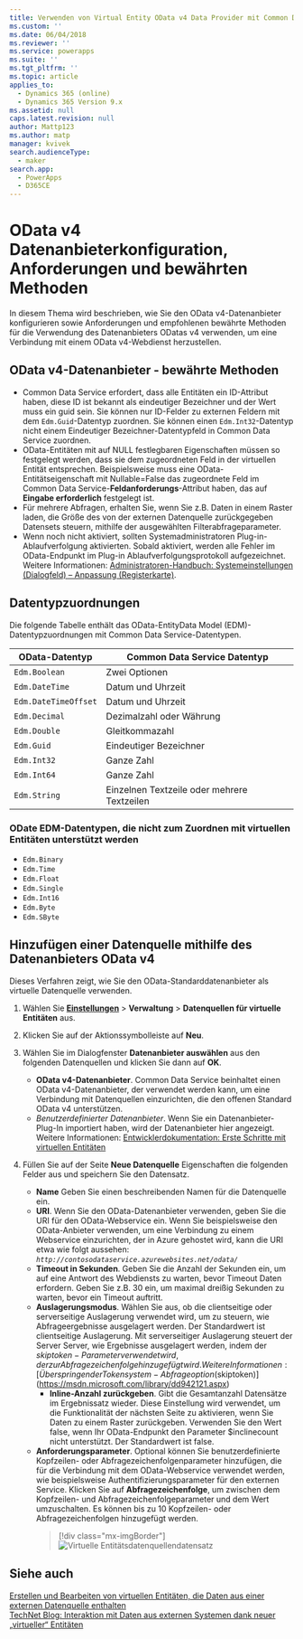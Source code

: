 ```yaml
---
title: Verwenden von Virtual Entity OData v4 Data Provider mit Common Data Service | MicrosoftDocs
ms.custom: ''
ms.date: 06/04/2018
ms.reviewer: ''
ms.service: powerapps
ms.suite: ''
ms.tgt_pltfrm: ''
ms.topic: article
applies_to:
  - Dynamics 365 (online)
  - Dynamics 365 Version 9.x
ms.assetid: null
caps.latest.revision: null
author: Mattp123
ms.author: matp
manager: kvivek
search.audienceType:
  - maker
search.app:
  - PowerApps
  - D365CE
---
```


# <a name="odata-v4-data-provider-configuration-requirements-and-best-practices"></a> OData v4 Datenanbieterkonfiguration, Anforderungen und bewährten Methoden

In diesem Thema wird beschrieben, wie Sie den OData v4-Datenanbieter konfigurieren sowie Anforderungen und empfohlenen bewährte Methoden für die Verwendung des Datenanbieters ODatas v4 verwenden, um eine Verbindung mit einem OData v4-Webdienst herzustellen. 

## <a name="odata-v4-data-provider-best-practices"></a>OData v4-Datenanbieter - bewährte Methoden

- Common Data Service erfordert, dass alle Entitäten ein ID-Attribut haben, diese ID ist bekannt als eindeutiger Bezeichner und der Wert muss ein guid sein.  Sie können nur ID-Felder zu externen Feldern mit dem `Edm.Guid`-Datentyp zuordnen.  Sie können einen `Edm.Int32`-Datentyp nicht einem Eindeutiger Bezeichner-Datentypfeld in Common Data Service zuordnen.
-  OData-Entitäten mit auf NULL festlegbaren Eigenschaften müssen so festgelegt werden, dass sie dem zugeordneten Feld in der virtuellen Entität entsprechen. Beispielsweise muss eine OData-Entitätseigenschaft mit Nullable=False das zugeordnete Feld im Common Data Service-**Feldanforderungs**-Attribut haben, das auf **Eingabe erforderlich** festgelegt ist. 
- Für mehrere Abfragen, erhalten Sie, wenn Sie z.B. Daten in einem Raster laden, die Größe des von der externen Datenquelle zurückgegeben Datensets steuern, mithilfe der ausgewählten Filterabfrageparameter.
- Wenn noch nicht aktiviert, sollten Systemadministratoren Plug-in-Ablaufverfolgung aktivierten. Sobald aktiviert, werden alle Fehler im OData-Endpunkt im Plug-in Ablaufverfolgungsprotokoll aufgezeichnet. Weitere Informationen:  [Administratoren-Handbuch: Systemeinstellungen (Dialogfeld) – Anpassung (Registerkarte)](/dynamics365/customer-engagement/admin/system-settings-dialog-box-customization-tab). 

## <a name="data-type-mapping"></a>Datentypzuordnungen

Die folgende Tabelle enthält das OData-EntityData Model (EDM)- Datentypzuordnungen mit Common Data Service-Datentypen. 

|OData-Datentyp|Common Data Service Datentyp  |
|---------|---------|
|`Edm.Boolean`|Zwei Optionen|
|`Edm.DateTime`|Datum und Uhrzeit|
|`Edm.DateTimeOffset`|Datum und Uhrzeit|
|`Edm.Decimal`|Dezimalzahl oder Währung|
|`Edm.Double`|Gleitkommazahl|
|`Edm.Guid`|Eindeutiger Bezeichner|
|`Edm.Int32`|Ganze Zahl|
|`Edm.Int64`|Ganze Zahl|
|`Edm.String`|Einzelnen Textzeile oder mehrere Textzeilen|


### <a name="odata-edm-data-types-that-are-not-supported-for-mapping-with-virtual-entities"></a>ODate EDM-Datentypen, die nicht zum Zuordnen mit virtuellen Entitäten unterstützt werden 

- `Edm.Binary`
- `Edm.Time` 
- `Edm.Float`
- `Edm.Single` 
- `Edm.Int16` 
- `Edm.Byte` 
- `Edm.SByte`

 
## <a name="add-a-data-source-using-the-odata-v4-data-provider"></a>Hinzufügen einer Datenquelle mithilfe des Datenanbieters OData v4

Dieses Verfahren zeigt, wie Sie den OData-Standarddatenanbieter als virtuelle Datenquelle verwenden.   
  
1. Wählen Sie **[Einstellungen](../model-driven-apps/advanced-navigation.md#settings)** > **Verwaltung** > **Datenquellen für virtuelle Entitäten** aus.  
1. Klicken Sie auf der Aktionssymbolleiste auf **Neu**.  
1. Wählen Sie im Dialogfenster **Datenanbieter auswählen** aus den folgenden Datenquellen und klicken Sie dann auf **OK**.  
  
    - **OData v4-Datenanbieter**. Common Data Service beinhaltet einen OData v4-Datenanbieter, der verwendet werden kann, um eine Verbindung mit Datenquellen einzurichten, die den offenen Standard OData v4 unterstützen.  
    - *Benutzerdefinierter Datenanbieter*. Wenn Sie ein Datenanbieter-Plug-In importiert haben, wird der Datenanbieter hier angezeigt. Weitere Informationen:  [Entwicklerdokumentation: Erste Schritte mit virtuellen Entitäten](/dynamics365/customer-engagement/developer/virtual-entities/get-started-ve)  
    
1. Füllen Sie auf der Seite **Neue Datenquelle** Eigenschaften die folgenden Felder aus und speichern Sie den Datensatz.  
  
    - **Name** Geben Sie einen beschreibenden Namen für die Datenquelle ein.  
    - **URI**. Wenn Sie den OData-Datenanbieter verwenden, geben Sie die URI für den OData-Webservice ein. Wenn Sie beispielsweise den OData-Anbieter verwenden, um eine Verbindung zu einem Webservice einzurichten, der in Azure gehostet wird, kann die URI etwa wie folgt aussehen: *`http://contosodataservice.azurewebsites.net/odata/`*  
    - **Timeout in Sekunden**. Geben Sie die Anzahl der Sekunden ein, um auf eine Antwort des Webdiensts zu warten, bevor Timeout Daten erfordern. Geben Sie z.B. 30 ein, um maximal dreißig Sekunden zu warten, bevor ein Timeout auftritt.  
    - **Auslagerungsmodus**. Wählen Sie aus, ob die clientseitige oder serverseitige Auslagerung verwendet wird, um zu steuern, wie Abfrageergebnisse ausgelagert werden. Der Standardwert ist clientseitige Auslagerung. Mit serverseitiger Auslagerung steuert der Server Server, wie Ergebnisse ausgelagert werden, indem der $skiptoken-Parameter verwendet wird, der zur Abfragezeichenfolge hinzugefügt wird. Weitere Informationen:  [Überspringen der Tokensystem-Abfrageoption ($skiptoken)](https://msdn.microsoft.com/library/dd942121.aspx)  
        -  **Inline-Anzahl zurückgeben**. Gibt die Gesamtanzahl Datensätze im Ergebnissatz wieder. Diese Einstellung wird verwendet, um die Funktionalität der nächsten Seite zu aktivieren, wenn Sie Daten zu einem Raster zurückgeben. Verwenden Sie den Wert false, wenn Ihr OData-Endpunkt den Parameter $inclinecount nicht unterstützt. Der Standardwert ist false.
    - **Anforderungsparameter**. Optional können Sie benutzerdefinierte Kopfzeilen- oder Abfragezeichenfolgenparameter hinzufügen, die für die Verbindung mit dem OData-Webservice verwendet werden, wie beispielsweise Authentifizierungsparameter für den externen Service. Klicken Sie auf **Abfragezeichenfolge**, um zwischen dem Kopfzeilen- und Abfragezeichenfolgeparameter und dem Wert umzuschalten. Es können bis zu 10 Kopfzeilen- oder Abfragezeichenfolgen hinzugefügt werden. 
        > [!div class="mx-imgBorder"] 
        > ![Virtuelle Entitätsdatenquellendatensatz](media/virtual-entity-data-source.png) 


## <a name="see-also"></a>Siehe auch  

[Erstellen und Bearbeiten von virtuellen Entitäten, die Daten aus einer externen Datenquelle enthalten](create-edit-virtual-entities.md) <br/>
[TechNet Blog: Interaktion mit Daten aus externen Systemen dank neuer „virtueller“ Entitäten](https://blogs.technet.microsoft.com/lystavlen/2017/09/08/virtual-entities/)
